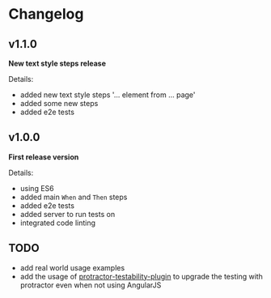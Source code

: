 # Changelog

## v1.1.0

**New text style steps release**

Details:

- added new text style steps '... element from ... page'
- added some new steps
- added e2e tests

## v1.0.0

**First release version**

Details:

- using ES6
- added main `When` and `Then` steps
- added e2e tests
- added server to run tests on
- integrated code linting

## TODO

- add real world usage examples
- add the usage of [protractor-testability-plugin](https://github.com/alfonso-presa/protractor-testability-plugin) to upgrade the testing with protractor even when not using AngularJS
